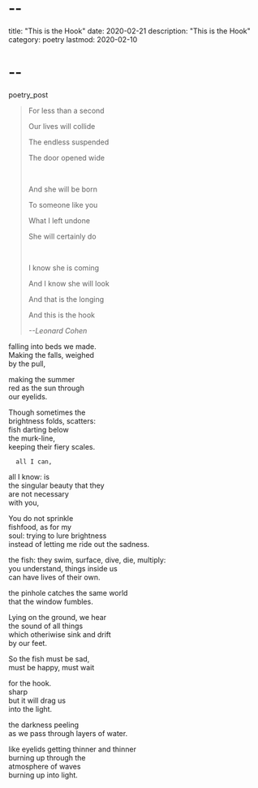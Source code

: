 # --
title: "This is the Hook"
date: 2020-02-21
description: "This is the Hook"
category: poetry
lastmod: 2020-02-10
# --

poetry_post
<blockquote class="epigraph">
<p>For less than a second</p>
<p>Our lives will collide</p>
<p>The endless suspended</p>
<p>The door opened wide</p>
<br/>
<p>And she will be born</p>
<p>To someone like you</p>
<p>What I left undone</p>
<p>She will certainly do</p>
<br/>
<p>I know she is coming</p>
<p>And I know she will look</p>
<p>And that is the longing</p>
<p>And this is the hook</p>
<cite>--Leonard Cohen</cite>
</blockquote>

falling into beds we made.  
Making the falls, weighed  
by the pull,  

making the summer  
red as the sun through  
our eyelids.  

Though sometimes the  
brightness folds, scatters:  
fish darting below  
the murk-line,  
keeping their fiery scales.  

      all I can,  
  all I know: is  
the singular beauty that they  
are not necessary  
       with you,  

You do not sprinkle  
fishfood, as for my  
soul: trying to lure brightness  
instead of letting me ride out the sadness.  

the fish: they swim, surface, dive, die, multiply:  
you understand, things inside us  
    can have lives of their own.  

the pinhole catches the same world  
that the window fumbles.  

Lying on the ground, we hear  
the sound of all things  
which otheriwise sink and drift  
by our feet.  

So the fish must be sad,  
must be happy, must wait  

for the hook.  
    sharp  
  but it will drag us  
into the light.  

the darkness peeling  
as we pass through layers of water.  

like eyelids getting thinner and thinner  
burning up through the  
  atmosphere of waves  
        burning up into light.  

